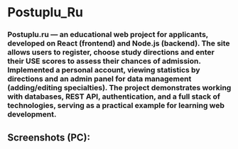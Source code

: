 # Postuplu_Ru
### Postuplu.ru — an educational web project for applicants, developed on React (frontend) and Node.js (backend). The site allows users to register, choose study directions and enter their USE scores to assess their chances of admission. Implemented a personal account, viewing statistics by directions and an admin panel for data management (adding/editing specialties). The project demonstrates working with databases, REST API, authentication, and a full stack of technologies, serving as a practical example for learning web development.
## Screenshots (PC):
